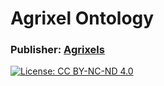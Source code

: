 # Agrixel Ontology
### **Publisher**: [Agrixels](https://agrixels.upc.edu)  
[![License: CC BY-NC-ND 4.0](https://img.shields.io/badge/License-CC%20BY--NC--ND%204.0-blue.svg)](https://creativecommons.org/licenses/by-nc-nd/4.0/)
